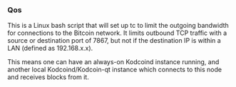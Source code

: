 ### Qos ###

This is a Linux bash script that will set up tc to limit the outgoing bandwidth for connections to the Bitcoin network. It limits outbound TCP traffic with a source or destination port of 7867, but not if the destination IP is within a LAN (defined as 192.168.x.x).

This means one can have an always-on Kodcoind instance running, and another local Kodcoind/Kodcoin-qt instance which connects to this node and receives blocks from it.
